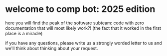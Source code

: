 # welcome to comp bot: 2025 edition

here you will find the peak of the software subteam:
code with zero documentation that will most likely work?! (the fact that it worked in the first place is a miracle)

if you have any questions, please write us a strongly worded letter to us and we'll think about thinking about your request.
